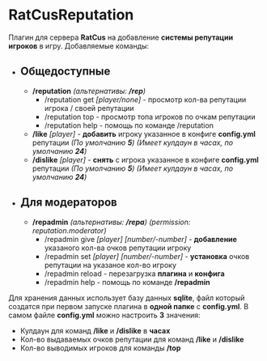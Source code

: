 # **RatCusReputation**
Плагин для сервера **RatCus** на добавление **системы репутации игроков** в игру. Добавляемые команды:
- ## Общедоступные
  - **/reputation** _(альтернативы: **/rep**)_
    - /reputation get _[player/none]_ - просмотр кол-ва репутации игрока / своей репутации
    - /reputation top - просмотр топа игроков по очкам репутации
    - /reputation help - помощь по команде /reputation
  - **/like** _[player]_ - **добавить** игроку указанное в конфиге **config.yml** репутации _(По умолчанию **5**) (Имеет кулдаун в часах, по умолчанию **24**)_
  - **/dislike** _[player]_ - **снять** с игрока указанное в конфиге **config.yml** репутации _(По умолчанию **5**) (Имеет кулдаун в часах, по умолчанию **24**)_

- ## Для модераторов
  - **/repadmin** _(альтернативы: **/repa**)_ _(permission: reputation.moderator)_
      - /repadmin give _[player]_ _[number/-number]_ - **добавление** указаного кол-ва очков репутации игроку
      - /repadmin set _[player]_ _[number/-number]_ - **установка** очков репутации на указаное кол-во игроку
      - /repadmin reload - перезагрузка **плагина** и **конфига**
      - /repadmin help - помощь по команде **/repadmin**

Для хранения данных использует базу данных **sqlite**, файл который создатся при первом запуске плагина в **одной папке** с **config.yml**. В самом файле **config.yml** можно настроить **3** значения:
- Кулдаун для команд **/like** и **/dislike** в **часах**
- Кол-во выдаваемых очков репутации для команд **/like** и **/dislike**
- Кол-во выводимых игроков для команды **/top**
